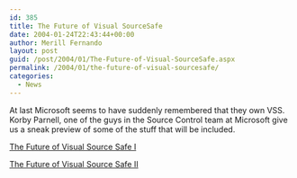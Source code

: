```yaml
---
id: 385
title: The Future of Visual SourceSafe
date: 2004-01-24T22:43:44+00:00
author: Merill Fernando
layout: post
guid: /post/2004/01/The-Future-of-Visual-SourceSafe.aspx
permalink: /2004/01/the-future-of-visual-sourcesafe/
categories:
  - News
---
```

<body xmlns="http://www.w3.org/1999/xhtml">
    <div class="Section1">
        <p>
            At last Microsoft seems to have suddenly remembered that they own VSS. Korby Parnell,
            one of the guys in the Source Control team at Microsoft give us a sneak preview of
            some of the stuff that will be included.
        </p>
        <p>
            <a href="http://blogs.gotdotnet.com/korbyp/PermaLink.aspx/4d2d405c-1ab7-48b6-8bc0-708582b653e1">The
            Future of Visual Source Safe I</a>
        </p>
        <p>
            <a href="http://blogs.msdn.com/korbyp/archive/2004/01/23/62339.aspx">The Future of
            Visual Source Safe II</a>
        </p>
    </div>
</body>